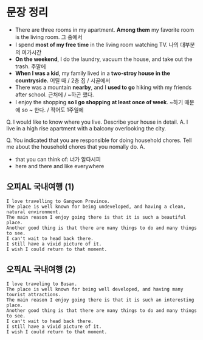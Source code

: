 # 문장 정리
- There are three rooms in my apartment. **Among them** my favorite room is the living room. 그 중에서
- I spend **most of my free time** in the living room watching TV. 나의 대부분의 여가시간
- **On the weekend**, I do the laundry, vacuum the house, and take out the trash. 주말에
- **When I was a kid**, my family lived in a **two-stroy house** **in the countryside.** 어릴 때 / 2층 집 / 시골에서
- There was a mountain **nearby**, and I **used to go** hiking with my friends after school. 근처에 / ~하곤 했다.
- I enjoy the shopping **so I go shopping** **at least once of week**. ~하기 때문에 so ~ 한다. / 적어도 1주일에 


Q. I would like to know where you live. Describe your house in detail.
A. I live in a high rise apartment with a balcony overlooking the city.

Q. You indicated that you are responsible for doing household chores. Tell me about the household chores that you nomally do.
A. 

- that you can think of: 너가 알다시피
- here and there and like everywhere

## 오피AL 국내여행 (1)
```
I love travelling to Gangwon Province.
The place is well known for being undeveloped, and having a clean, natural environment. 
The main reason I enjoy going there is that it is such a beautiful place. 
Another good thing is that there are many things to do and many things to see.
I can't wait to head back there. 
I still have a vivid picture of it.
I wish I could return to that moment.
```

## 오픽AL 국내여행 (2)
```
I love traveling to Busan.
The place is well known for being well developed, and having many tourist attractions. 
The main reason I enjoy going there is that it is such an interesting place. 
Another good thing is that there are many things to do and many things to see.
I can't wait to head back there. 
I still have a vivid picture of it.
I wish I could return to that moment.
```

